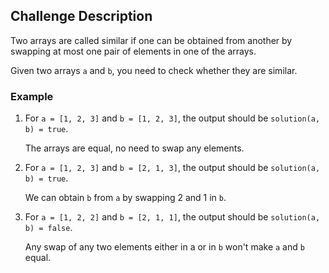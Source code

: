 ## Challenge Description

Two arrays are called similar if one can be obtained from another by swapping at most one pair of elements in one of the arrays.

Given two arrays `a` and `b`, you need to check whether they are similar.

### Example

1. For `a = [1, 2, 3]` and `b = [1, 2, 3]`, the output should be `solution(a, b) = true`.
   
   The arrays are equal, no need to swap any elements.

2. For `a = [1, 2, 3]` and `b = [2, 1, 3]`, the output should be `solution(a, b) = true`.

   We can obtain `b` from `a` by swapping 2 and 1 in `b`.

3. For `a = [1, 2, 2]` and `b = [2, 1, 1]`, the output should be `solution(a, b) = false`.

   Any swap of any two elements either in a or in `b` won't make `a` and `b` equal.